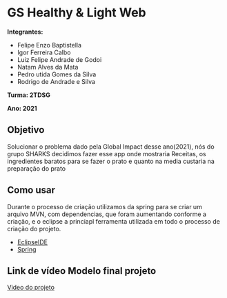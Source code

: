 # GS Healthy & Light Web

**Integrantes:** 

* Felipe Enzo Baptistella
* Igor Ferreira Calbo
* Luiz Felipe Andrade de Godoi
* Natam Alves da Mata
* Pedro utida Gomes da Silva
* Rodrigo de Andrade e Silva

**Turma: 2TDSG**

**Ano: 2021**

## Objetivo
Solucionar o problema dado pela Global Impact desse ano(2021), nós do grupo SHARKS decidimos fazer esse app onde mostraria Receitas, os ingredientes baratos para se fazer 
o prato e quanto na media custaria na preparação do prato

## Como usar 

Durante o processo de criação utilizamos da spring para se criar um arquivo MVN, com dependencias, que foram aumentando conforme a criação, e o eclipse a princiapl ferramenta
utilizada em todo o processo de criação do projeto.

* [EclipseIDE](https://www.eclipse.org/downloads/packages/release/mars/r/eclipse-ide-java-ee-developers)
* [Spring](https://start.spring.io)

## Link de vídeo Modelo final projeto

[Video do projeto](https://youtu.be/JPRtB9U0DgQ)

